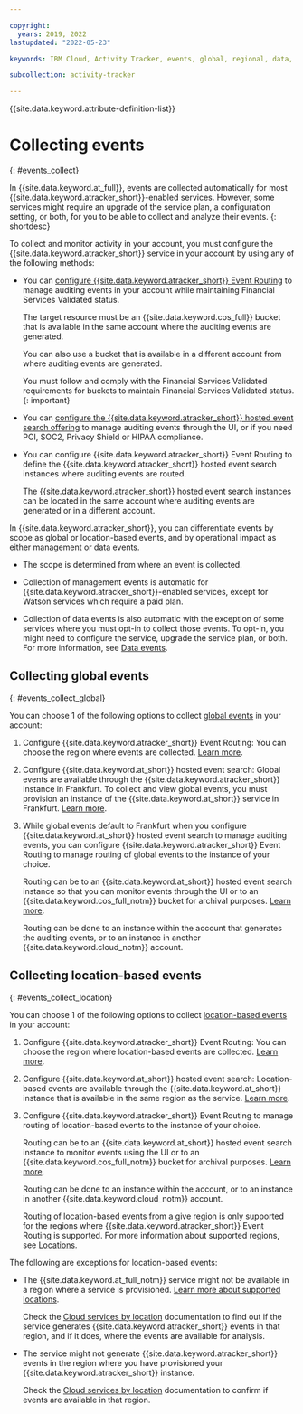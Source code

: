 ```yaml
---

copyright:
  years: 2019, 2022
lastupdated: "2022-05-23"

keywords: IBM Cloud, Activity Tracker, events, global, regional, data, management

subcollection: activity-tracker

---
```


{{site.data.keyword.attribute-definition-list}}


# Collecting events
{: #events_collect}

In {{site.data.keyword.at_full}}, events are collected automatically for most {{site.data.keyword.atracker_short}}-enabled services. However, some services might require an upgrade of the service plan, a configuration setting, or both, for you to be able to collect and analyze their events.
{: shortdesc}

To collect and monitor activity in your account, you must configure the {{site.data.keyword.atracker_short}} service in your account by using any of the following methods:

- You can [configure {{site.data.keyword.atracker_short}} Event Routing](/docs/activity-tracker?topic=activity-tracker-getting-started-routing-2) to manage auditing events in your account while maintaining Financial Services Validated status.

    The target resource must be an {{site.data.keyword.cos_full}} bucket that is available in the same account where the auditing events are generated.

    You can also use a bucket that is available in a different account from where auditing events are generated.

    You must follow and comply with the Financial Services Validated requirements for buckets to maintain Financial Services Validated status.
    {: important}

- You can [configure the {{site.data.keyword.atracker_short}} hosted event search offering](/docs/activity-tracker?topic=activity-tracker-getting-started-search) to manage auditing events through the UI, or if you need PCI, SOC2, Privacy Shield or HIPAA compliance.

- You can configure {{site.data.keyword.atracker_short}} Event Routing to define the {{site.data.keyword.atracker_short}} hosted event search instances where auditing events are routed.

    The {{site.data.keyword.atracker_short}} hosted event search instances can be located in the same account where auditing events are generated or in a different account.


In {{site.data.keyword.atracker_short}}, you can differentiate events by scope as global or location-based events, and by operational impact as either management or data events.

- The scope is determined from where an event is collected.

- Collection of management events is automatic for {{site.data.keyword.atracker_short}}-enabled services, except for Watson services which require a paid plan.

- Collection of data events is also automatic with the exception of some services where you must opt-in to collect those events. To opt-in, you might need to configure the service, upgrade the service plan, or both. For more information, see [Data events](/docs/activity-tracker?topic=activity-tracker-event_types#event_types_data).


## Collecting global events
{: #events_collect_global}

You can choose 1 of the following options to collect [global events](/docs/activity-tracker?topic=activity-tracker-event_types#event_types_global) in your account:

1. Configure {{site.data.keyword.atracker_short}} Event Routing: You can choose the region where events are collected. [Learn more](/docs/activity-tracker?topic=activity-tracker-getting-started-routing-2#getting-started-routing-step6).

2. Configure {{site.data.keyword.at_short}} hosted event search: Global events are available through the {{site.data.keyword.atracker_short}} instance in Frankfurt. To collect and view global events, you must provision an instance of the {{site.data.keyword.at_short}} service in Frankfurt. [Learn more](/docs/activity-tracker?topic=activity-tracker-monitor_events).

3. While global events default to Frankfurt when you configure {{site.data.keyword.at_short}} hosted event search to manage auditing events, you can configure {{site.data.keyword.atracker_short}} Event Routing  to manage routing of global events to the instance of your choice.  

    Routing can be to an {{site.data.keyword.at_short}} hosted event search instance so that you can monitor events through the UI or to an {{site.data.keyword.cos_full_notm}} bucket for archival purposes. [Learn more](/docs/activity-tracker?topic=activity-tracker-getting-started-target-1).

    Routing can be done to an instance within the account that generates the auditing events, or to an instance in another {{site.data.keyword.cloud_notm}} account.


## Collecting location-based events
{: #events_collect_location}

You can choose 1 of the following options to collect [location-based events](/docs/activity-tracker?topic=activity-tracker-event_types#event_types_location) in your account:

1. Configure {{site.data.keyword.atracker_short}} Event Routing: You can choose the region where location-based events are collected. [Learn more](/docs/activity-tracker?topic=activity-tracker-atracker-resources).

2. Configure {{site.data.keyword.at_short}} hosted event search: Location-based events are available through the {{site.data.keyword.at_short}} instance that is available in the same region as the service. [Learn more](/docs/activity-tracker?topic=activity-tracker-monitor_events).

3. Configure {{site.data.keyword.atracker_short}} Event Routing to manage routing of location-based events to the instance of your choice.  

    Routing can be to an {{site.data.keyword.at_short}} hosted event search instance to monitor events using the UI or to an {{site.data.keyword.cos_full_notm}} bucket for archival purposes. [Learn more](/docs/activity-tracker?topic=activity-tracker-getting-started-target-1).

    Routing can be done to an instance within the account, or to an instance in another {{site.data.keyword.cloud_notm}} account.

    Routing of location-based events from a give region is only supported for the regions where {{site.data.keyword.atracker_short}} Event Routing is supported. For more information about supported regions, see [Locations](/docs/activity-tracker?topic=activity-tracker-regions&interface=cli#regions-atracker).


The following are exceptions for location-based events:

* The {{site.data.keyword.at_full_notm}} service might not be available in a region where a service is provisioned. [Learn more about supported locations](/docs/activity-tracker?topic=activity-tracker-regions).

    Check the [Cloud services by location](/docs/activity-tracker?topic=activity-tracker-cloud_services_locations) documentation to find out if the service generates {{site.data.keyword.atracker_short}} events in that region, and if it does, where the events are available for analysis.

* The service might not generate {{site.data.keyword.atracker_short}} events in the region where you have provisioned your {{site.data.keyword.atracker_short}} instance.

    Check the [Cloud services by location](/docs/activity-tracker?topic=activity-tracker-cloud_services_locations) documentation to confirm if events are available in that region.




